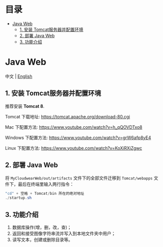 # 目录
* [Java Web](#java-web)
    * [1. 安装 Tomcat服务器并配置环境](#1-安装-tomcat服务器并配置环境)
    * [2. 部署 Java Web](#2-部署-java-web)
    * [3. 功能介绍](#3-功能介绍)

# Java Web
中文 | [English](README.md) 
## 1. 安装 Tomcat服务器并配置环境

推荐安装 **Tomcat 8**. 

Tomcat 下载地址: <https://tomcat.apache.org/download-80.cgi>

Mac 下配置方法: <https://www.youtube.com/watch?v=h_qQOVDTxo8>

Windows 下配置方法: <https://www.youtube.com/watch?v=grW6afp8yE4>

Linux 下配置方法: <https://www.youtube.com/watch?v=KoXiRXjZgwc>
   
## 2. 部署 Java Web

将 `MyCloudwearWeb/out/artifacts` 文件下的全部文件迁移到 `Tomcat/webapps` 文件下，最后在终端里输入两行指令：

```Java
"cd" + 空格 + Tomcat/bin 所在的绝对地址
./startup.sh
```

## 3. 功能介绍
1. 数据库操作(增，删，改，查)；
2. 返回和接受图像字符串流并写入到本地文件夹中用户；
3. 读写文本，创建或删除目录等。
